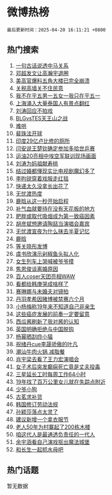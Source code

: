 # 微博热榜

`最后更新时间：2025-04-20 16:11:21 +0800`

## 热门搜索

1. [一句古话说透中马关系](https://m.weibo.cn/search?containerid=100103type%3D1%26t%3D10%26q%3D%23%E4%B8%80%E5%8F%A5%E5%8F%A4%E8%AF%9D%E8%AF%B4%E9%80%8F%E4%B8%AD%E9%A9%AC%E5%85%B3%E7%B3%BB%23&stream_entry_id=51&isnewpage=1&extparam=seat%3D1%26cate%3D10103%26pos%3D0%26filter_type%3Drealtimehot%26stream_entry_id%3D51%26q%3D%2523%25E4%25B8%2580%25E5%258F%25A5%25E5%258F%25A4%25E8%25AF%259D%25E8%25AF%25B4%25E9%2580%258F%25E4%25B8%25AD%25E9%25A9%25AC%25E5%2585%25B3%25E7%25B3%25BB%2523%26dgr%3D0%26c_type%3D51%26display_time%3D1745136680%26pre_seqid%3D17451366800800349098532)
1. [邓超发文让高瀚宇退圈](https://m.weibo.cn/search?containerid=100103type%3D1%26t%3D10%26q%3D%23%E9%82%93%E8%B6%85%E5%8F%91%E6%96%87%E8%AE%A9%E9%AB%98%E7%80%9A%E5%AE%87%E9%80%80%E5%9C%88%23&stream_entry_id=31&isnewpage=1&extparam=seat%3D1%26filter_type%3Drealtimehot%26q%3D%2523%25E9%2582%2593%25E8%25B6%2585%25E5%258F%2591%25E6%2596%2587%25E8%25AE%25A9%25E9%25AB%2598%25E7%2580%259A%25E5%25AE%2587%25E9%2580%2580%25E5%259C%2588%2523%26realpos%3D1%26cate%3D5001%26lcate%3D5001%26flag%3D1%26c_type%3D31%26stream_entry_id%3D31%26pos%3D0%26dgr%3D0%26band_rank%3D1%26display_time%3D1745136680%26pre_seqid%3D17451366800800349098532)
1. [美高官爆料五角大楼已完全崩溃](https://m.weibo.cn/search?containerid=100103type%3D1%26t%3D10%26q%3D%23%E7%BE%8E%E9%AB%98%E5%AE%98%E7%88%86%E6%96%99%E4%BA%94%E8%A7%92%E5%A4%A7%E6%A5%BC%E5%B7%B2%E5%AE%8C%E5%85%A8%E5%B4%A9%E6%BA%83%23&stream_entry_id=31&isnewpage=1&extparam=seat%3D1%26filter_type%3Drealtimehot%26q%3D%2523%25E7%25BE%258E%25E9%25AB%2598%25E5%25AE%2598%25E7%2588%2586%25E6%2596%2599%25E4%25BA%2594%25E8%25A7%2592%25E5%25A4%25A7%25E6%25A5%25BC%25E5%25B7%25B2%25E5%25AE%258C%25E5%2585%25A8%25E5%25B4%25A9%25E6%25BA%2583%2523%26realpos%3D2%26cate%3D5001%26lcate%3D5001%26flag%3D1%26c_type%3D31%26stream_entry_id%3D31%26pos%3D1%26dgr%3D0%26band_rank%3D2%26display_time%3D1745136680%26pre_seqid%3D17451366800800349098532)
1. [关税高墙关不住民意](https://m.weibo.cn/search?containerid=100103type%3D1%26t%3D10%26q%3D%23%E5%85%B3%E7%A8%8E%E9%AB%98%E5%A2%99%E5%85%B3%E4%B8%8D%E4%BD%8F%E6%B0%91%E6%84%8F%23&stream_entry_id=31&isnewpage=1&extparam=seat%3D1%26filter_type%3Drealtimehot%26q%3D%2523%25E5%2585%25B3%25E7%25A8%258E%25E9%25AB%2598%25E5%25A2%2599%25E5%2585%25B3%25E4%25B8%258D%25E4%25BD%258F%25E6%25B0%2591%25E6%2584%258F%2523%26realpos%3D3%26cate%3D5001%26lcate%3D5001%26flag%3D0%26c_type%3D31%26stream_entry_id%3D31%26pos%3D2%26dgr%3D0%26band_rank%3D3%26display_time%3D1745136680%26pre_seqid%3D17451366800800349098532)
1. [我不在乎五男一五女一我只在乎五一](https://m.weibo.cn/search?containerid=100103type%3D1%26t%3D10%26q%3D%E6%88%91%E4%B8%8D%E5%9C%A8%E4%B9%8E%E4%BA%94%E7%94%B7%E4%B8%80%E4%BA%94%E5%A5%B3%E4%B8%80%E6%88%91%E5%8F%AA%E5%9C%A8%E4%B9%8E%E4%BA%94%E4%B8%80&stream_entry_id=31&isnewpage=1&extparam=seat%3D1%26filter_type%3Drealtimehot%26q%3D%25E6%2588%2591%25E4%25B8%258D%25E5%259C%25A8%25E4%25B9%258E%25E4%25BA%2594%25E7%2594%25B7%25E4%25B8%2580%25E4%25BA%2594%25E5%25A5%25B3%25E4%25B8%2580%25E6%2588%2591%25E5%258F%25AA%25E5%259C%25A8%25E4%25B9%258E%25E4%25BA%2594%25E4%25B8%2580%26realpos%3D4%26cate%3D5001%26lcate%3D5001%26flag%3D2%26c_type%3D31%26stream_entry_id%3D31%26pos%3D3%26dgr%3D0%26band_rank%3D4%26display_time%3D1745136680%26pre_seqid%3D17451366800800349098532)
1. [上海涌入大量泰国人有景点翻红](https://m.weibo.cn/search?containerid=100103type%3D1%26t%3D10%26q%3D%23%E4%B8%8A%E6%B5%B7%E6%B6%8C%E5%85%A5%E5%A4%A7%E9%87%8F%E6%B3%B0%E5%9B%BD%E4%BA%BA%E6%9C%89%E6%99%AF%E7%82%B9%E7%BF%BB%E7%BA%A2%23&stream_entry_id=31&isnewpage=1&extparam=seat%3D1%26filter_type%3Drealtimehot%26q%3D%2523%25E4%25B8%258A%25E6%25B5%25B7%25E6%25B6%258C%25E5%2585%25A5%25E5%25A4%25A7%25E9%2587%258F%25E6%25B3%25B0%25E5%259B%25BD%25E4%25BA%25BA%25E6%259C%2589%25E6%2599%25AF%25E7%2582%25B9%25E7%25BF%25BB%25E7%25BA%25A2%2523%26realpos%3D5%26cate%3D5001%26lcate%3D5001%26flag%3D2%26c_type%3D31%26stream_entry_id%3D31%26pos%3D4%26dgr%3D0%26band_rank%3D5%26display_time%3D1745136680%26pre_seqid%3D17451366800800349098532)
1. [刘涛回应不拍戏](https://m.weibo.cn/search?containerid=100103type%3D1%26t%3D10%26q%3D%23%E5%88%98%E6%B6%9B%E5%9B%9E%E5%BA%94%E4%B8%8D%E6%8B%8D%E6%88%8F%23&stream_entry_id=31&isnewpage=1&extparam=seat%3D1%26filter_type%3Drealtimehot%26q%3D%2523%25E5%2588%2598%25E6%25B6%259B%25E5%259B%259E%25E5%25BA%2594%25E4%25B8%258D%25E6%258B%258D%25E6%2588%258F%2523%26realpos%3D6%26cate%3D5001%26lcate%3D5001%26flag%3D1%26c_type%3D31%26stream_entry_id%3D31%26pos%3D5%26dgr%3D0%26band_rank%3D6%26display_time%3D1745136680%26pre_seqid%3D17451366800800349098532)
1. [BLGvsTES天王山之战](https://m.weibo.cn/search?containerid=100103type%3D1%26t%3D10%26q%3D%23BLGvsTES%E5%A4%A9%E7%8E%8B%E5%B1%B1%E4%B9%8B%E6%88%98%23&stream_entry_id=31&isnewpage=1&extparam=seat%3D1%26filter_type%3Drealtimehot%26q%3D%2523BLGvsTES%25E5%25A4%25A9%25E7%258E%258B%25E5%25B1%25B1%25E4%25B9%258B%25E6%2588%2598%2523%26dgr%3D0%26cate%3D5001%26lcate%3D5001%26adid%3D283532%26is_ad_pos%3D1%26stream_entry_id%3D31%26pos%3D6%26c_type%3D31%26band_rank%3D7%26display_time%3D1745136680%26pre_seqid%3D17451366800800349098532)
1. [难哄](https://m.weibo.cn/search?containerid=100103type%3D1%26t%3D10%26q%3D%E9%9A%BE%E5%93%84&stream_entry_id=31&isnewpage=1&extparam=seat%3D1%26filter_type%3Drealtimehot%26q%3D%25E9%259A%25BE%25E5%2593%2584%26realpos%3D7%26cate%3D5001%26lcate%3D5001%26flag%3D1%26c_type%3D31%26stream_entry_id%3D31%26pos%3D7%26dgr%3D0%26band_rank%3D7%26display_time%3D1745136680%26pre_seqid%3D17451366800800349098532)
1. [裴珠泫开球](https://m.weibo.cn/search?containerid=100103type%3D1%26t%3D10%26q%3D%23%E8%A3%B4%E7%8F%A0%E6%B3%AB%E5%BC%80%E7%90%83%23&stream_entry_id=31&isnewpage=1&extparam=seat%3D1%26filter_type%3Drealtimehot%26q%3D%2523%25E8%25A3%25B4%25E7%258F%25A0%25E6%25B3%25AB%25E5%25BC%2580%25E7%2590%2583%2523%26realpos%3D8%26cate%3D5001%26lcate%3D5001%26flag%3D0%26c_type%3D31%26stream_entry_id%3D31%26pos%3D8%26dgr%3D0%26band_rank%3D8%26display_time%3D1745136680%26pre_seqid%3D17451366800800349098532)
1. [印度29亿卢比修的厕所](https://m.weibo.cn/search?containerid=100103type%3D1%26t%3D10%26q%3D%E5%8D%B0%E5%BA%A629%E4%BA%BF%E5%8D%A2%E6%AF%94%E4%BF%AE%E7%9A%84%E5%8E%95%E6%89%80&stream_entry_id=31&isnewpage=1&extparam=seat%3D1%26filter_type%3Drealtimehot%26q%3D%25E5%258D%25B0%25E5%25BA%25A629%25E4%25BA%25BF%25E5%258D%25A2%25E6%25AF%2594%25E4%25BF%25AE%25E7%259A%2584%25E5%258E%2595%25E6%2589%2580%26realpos%3D9%26cate%3D5001%26lcate%3D5001%26flag%3D0%26c_type%3D31%26stream_entry_id%3D31%26pos%3D9%26dgr%3D0%26band_rank%3D9%26display_time%3D1745136680%26pre_seqid%3D17451366800800349098532)
1. [闫安说王楚钦确定参加多哈世乒赛](https://m.weibo.cn/search?containerid=100103type%3D1%26t%3D10%26q%3D%23%E9%97%AB%E5%AE%89%E8%AF%B4%E7%8E%8B%E6%A5%9A%E9%92%A6%E7%A1%AE%E5%AE%9A%E5%8F%82%E5%8A%A0%E5%A4%9A%E5%93%88%E4%B8%96%E4%B9%92%E8%B5%9B%23&stream_entry_id=31&isnewpage=1&extparam=seat%3D1%26filter_type%3Drealtimehot%26q%3D%2523%25E9%2597%25AB%25E5%25AE%2589%25E8%25AF%25B4%25E7%258E%258B%25E6%25A5%259A%25E9%2592%25A6%25E7%25A1%25AE%25E5%25AE%259A%25E5%258F%2582%25E5%258A%25A0%25E5%25A4%259A%25E5%2593%2588%25E4%25B8%2596%25E4%25B9%2592%25E8%25B5%259B%2523%26realpos%3D10%26cate%3D5001%26lcate%3D5001%26flag%3D1%26c_type%3D31%26stream_entry_id%3D31%26pos%3D10%26dgr%3D0%26band_rank%3D10%26display_time%3D1745136680%26pre_seqid%3D17451366800800349098532)
1. [运油20亮相中埃空军联训现场画面](https://m.weibo.cn/search?containerid=100103type%3D1%26t%3D10%26q%3D%23%E8%BF%90%E6%B2%B920%E4%BA%AE%E7%9B%B8%E4%B8%AD%E5%9F%83%E7%A9%BA%E5%86%9B%E8%81%94%E8%AE%AD%E7%8E%B0%E5%9C%BA%E7%94%BB%E9%9D%A2%23&stream_entry_id=31&isnewpage=1&extparam=seat%3D1%26filter_type%3Drealtimehot%26q%3D%2523%25E8%25BF%2590%25E6%25B2%25B920%25E4%25BA%25AE%25E7%259B%25B8%25E4%25B8%25AD%25E5%259F%2583%25E7%25A9%25BA%25E5%2586%259B%25E8%2581%2594%25E8%25AE%25AD%25E7%258E%25B0%25E5%259C%25BA%25E7%2594%25BB%25E9%259D%25A2%2523%26realpos%3D11%26cate%3D5001%26lcate%3D5001%26flag%3D1%26c_type%3D31%26stream_entry_id%3D31%26pos%3D11%26dgr%3D0%26band_rank%3D11%26display_time%3D1745136680%26pre_seqid%3D17451366800800349098532)
1. [刘涛为妈祖献寿桃](https://m.weibo.cn/search?containerid=100103type%3D1%26t%3D10%26q%3D%23%E5%88%98%E6%B6%9B%E4%B8%BA%E5%A6%88%E7%A5%96%E7%8C%AE%E5%AF%BF%E6%A1%83%23&stream_entry_id=31&isnewpage=1&extparam=seat%3D1%26filter_type%3Drealtimehot%26q%3D%2523%25E5%2588%2598%25E6%25B6%259B%25E4%25B8%25BA%25E5%25A6%2588%25E7%25A5%2596%25E7%258C%25AE%25E5%25AF%25BF%25E6%25A1%2583%2523%26realpos%3D12%26cate%3D5001%26lcate%3D5001%26flag%3D0%26c_type%3D31%26stream_entry_id%3D31%26pos%3D12%26dgr%3D0%26band_rank%3D12%26display_time%3D1745136680%26pre_seqid%3D17451366800800349098532)
1. [结过婚都懂现实比电视剧魔幻多了](https://m.weibo.cn/search?containerid=100103type%3D1%26t%3D10%26q%3D%E7%BB%93%E8%BF%87%E5%A9%9A%E9%83%BD%E6%87%82%E7%8E%B0%E5%AE%9E%E6%AF%94%E7%94%B5%E8%A7%86%E5%89%A7%E9%AD%94%E5%B9%BB%E5%A4%9A%E4%BA%86&stream_entry_id=31&isnewpage=1&extparam=seat%3D1%26filter_type%3Drealtimehot%26q%3D%25E7%25BB%2593%25E8%25BF%2587%25E5%25A9%259A%25E9%2583%25BD%25E6%2587%2582%25E7%258E%25B0%25E5%25AE%259E%25E6%25AF%2594%25E7%2594%25B5%25E8%25A7%2586%25E5%2589%25A7%25E9%25AD%2594%25E5%25B9%25BB%25E5%25A4%259A%25E4%25BA%2586%26realpos%3D13%26cate%3D5001%26lcate%3D5001%26flag%3D1%26c_type%3D31%26stream_entry_id%3D31%26pos%3D13%26dgr%3D0%26band_rank%3D13%26display_time%3D1745136680%26pre_seqid%3D17451366800800349098532)
1. [李昀锐穿着戏服走红毯](https://m.weibo.cn/search?containerid=100103type%3D1%26t%3D10%26q%3D%23%E6%9D%8E%E6%98%80%E9%94%90%E7%A9%BF%E7%9D%80%E6%88%8F%E6%9C%8D%E8%B5%B0%E7%BA%A2%E6%AF%AF%23&stream_entry_id=31&isnewpage=1&extparam=seat%3D1%26filter_type%3Drealtimehot%26q%3D%2523%25E6%259D%258E%25E6%2598%2580%25E9%2594%2590%25E7%25A9%25BF%25E7%259D%2580%25E6%2588%258F%25E6%259C%258D%25E8%25B5%25B0%25E7%25BA%25A2%25E6%25AF%25AF%2523%26realpos%3D14%26cate%3D5001%26lcate%3D5001%26flag%3D0%26c_type%3D31%26stream_entry_id%3D31%26pos%3D14%26dgr%3D0%26band_rank%3D14%26display_time%3D1745136680%26pre_seqid%3D17451366800800349098532)
1. [快递太久没拿长出花了](https://m.weibo.cn/search?containerid=100103type%3D1%26t%3D10%26q%3D%E5%BF%AB%E9%80%92%E5%A4%AA%E4%B9%85%E6%B2%A1%E6%8B%BF%E9%95%BF%E5%87%BA%E8%8A%B1%E4%BA%86&stream_entry_id=31&isnewpage=1&extparam=seat%3D1%26filter_type%3Drealtimehot%26q%3D%25E5%25BF%25AB%25E9%2580%2592%25E5%25A4%25AA%25E4%25B9%2585%25E6%25B2%25A1%25E6%258B%25BF%25E9%2595%25BF%25E5%2587%25BA%25E8%258A%25B1%25E4%25BA%2586%26realpos%3D15%26cate%3D5001%26lcate%3D5001%26flag%3D1%26c_type%3D31%26stream_entry_id%3D31%26pos%3D15%26dgr%3D0%26band_rank%3D15%26display_time%3D1745136680%26pre_seqid%3D17451366800800349098532)
1. [无忧渡热度](https://m.weibo.cn/search?containerid=100103type%3D1%26t%3D10%26q%3D%E6%97%A0%E5%BF%A7%E6%B8%A1%E7%83%AD%E5%BA%A6&stream_entry_id=31&isnewpage=1&extparam=seat%3D1%26filter_type%3Drealtimehot%26q%3D%25E6%2597%25A0%25E5%25BF%25A7%25E6%25B8%25A1%25E7%2583%25AD%25E5%25BA%25A6%26realpos%3D16%26cate%3D5001%26lcate%3D5001%26flag%3D0%26c_type%3D31%26stream_entry_id%3D31%26pos%3D16%26dgr%3D0%26band_rank%3D16%26display_time%3D1745136680%26pre_seqid%3D17451366800800349098532)
1. [鹿晗从这一秒开始启程](https://m.weibo.cn/search?containerid=100103type%3D1%26t%3D10%26q%3D%23%E9%B9%BF%E6%99%97%E4%BB%8E%E8%BF%99%E4%B8%80%E7%A7%92%E5%BC%80%E5%A7%8B%E5%90%AF%E7%A8%8B%23&stream_entry_id=31&isnewpage=1&extparam=seat%3D1%26filter_type%3Drealtimehot%26q%3D%2523%25E9%25B9%25BF%25E6%2599%2597%25E4%25BB%258E%25E8%25BF%2599%25E4%25B8%2580%25E7%25A7%2592%25E5%25BC%2580%25E5%25A7%258B%25E5%2590%25AF%25E7%25A8%258B%2523%26realpos%3D17%26cate%3D5001%26lcate%3D5001%26flag%3D1%26c_type%3D31%26stream_entry_id%3D31%26pos%3D17%26dgr%3D0%26band_rank%3D17%26display_time%3D1745136680%26pre_seqid%3D17451366800800349098532)
1. [补气血就要待在没有天花板的地方](https://m.weibo.cn/search?containerid=100103type%3D1%26t%3D10%26q%3D%23%E8%A1%A5%E6%B0%94%E8%A1%80%E5%B0%B1%E8%A6%81%E5%BE%85%E5%9C%A8%E6%B2%A1%E6%9C%89%E5%A4%A9%E8%8A%B1%E6%9D%BF%E7%9A%84%E5%9C%B0%E6%96%B9%23&stream_entry_id=31&isnewpage=1&extparam=seat%3D1%26filter_type%3Drealtimehot%26q%3D%2523%25E8%25A1%25A5%25E6%25B0%2594%25E8%25A1%2580%25E5%25B0%25B1%25E8%25A6%2581%25E5%25BE%2585%25E5%259C%25A8%25E6%25B2%25A1%25E6%259C%2589%25E5%25A4%25A9%25E8%258A%25B1%25E6%259D%25BF%25E7%259A%2584%25E5%259C%25B0%25E6%2596%25B9%2523%26realpos%3D18%26cate%3D5001%26lcate%3D5001%26flag%3D1%26c_type%3D31%26stream_entry_id%3D31%26pos%3D18%26dgr%3D0%26band_rank%3D18%26display_time%3D1745136680%26pre_seqid%3D17451366800800349098532)
1. [肥胖或取代吸烟成为第一致癌因素](https://m.weibo.cn/search?containerid=100103type%3D1%26t%3D10%26q%3D%23%E8%82%A5%E8%83%96%E6%88%96%E5%8F%96%E4%BB%A3%E5%90%B8%E7%83%9F%E6%88%90%E4%B8%BA%E7%AC%AC%E4%B8%80%E8%87%B4%E7%99%8C%E5%9B%A0%E7%B4%A0%23&stream_entry_id=31&isnewpage=1&extparam=seat%3D1%26filter_type%3Drealtimehot%26q%3D%2523%25E8%2582%25A5%25E8%2583%2596%25E6%2588%2596%25E5%258F%2596%25E4%25BB%25A3%25E5%2590%25B8%25E7%2583%259F%25E6%2588%2590%25E4%25B8%25BA%25E7%25AC%25AC%25E4%25B8%2580%25E8%2587%25B4%25E7%2599%258C%25E5%259B%25A0%25E7%25B4%25A0%2523%26realpos%3D19%26cate%3D5001%26lcate%3D5001%26flag%3D0%26c_type%3D31%26stream_entry_id%3D31%26pos%3D19%26dgr%3D0%26band_rank%3D19%26display_time%3D1745136680%26pre_seqid%3D17451366800800349098532)
1. [胡彦斌想邀请陶喆当演唱会嘉宾](https://m.weibo.cn/search?containerid=100103type%3D1%26t%3D10%26q%3D%E8%83%A1%E5%BD%A6%E6%96%8C%E6%83%B3%E9%82%80%E8%AF%B7%E9%99%B6%E5%96%86%E5%BD%93%E6%BC%94%E5%94%B1%E4%BC%9A%E5%98%89%E5%AE%BE&stream_entry_id=31&isnewpage=1&extparam=seat%3D1%26filter_type%3Drealtimehot%26q%3D%25E8%2583%25A1%25E5%25BD%25A6%25E6%2596%258C%25E6%2583%25B3%25E9%2582%2580%25E8%25AF%25B7%25E9%2599%25B6%25E5%2596%2586%25E5%25BD%2593%25E6%25BC%2594%25E5%2594%25B1%25E4%25BC%259A%25E5%2598%2589%25E5%25AE%25BE%26realpos%3D20%26cate%3D5001%26lcate%3D5001%26flag%3D1%26c_type%3D31%26stream_entry_id%3D31%26pos%3D20%26dgr%3D0%26band_rank%3D20%26display_time%3D1745136680%26pre_seqid%3D17451366800800349098532)
1. [无忧渡宣夜为什么抹去半夏记忆](https://m.weibo.cn/search?containerid=100103type%3D1%26t%3D10%26q%3D%E6%97%A0%E5%BF%A7%E6%B8%A1%E5%AE%A3%E5%A4%9C%E4%B8%BA%E4%BB%80%E4%B9%88%E6%8A%B9%E5%8E%BB%E5%8D%8A%E5%A4%8F%E8%AE%B0%E5%BF%86&stream_entry_id=31&isnewpage=1&extparam=seat%3D1%26is_ai_ask%3D1%26filter_type%3Drealtimehot%26flag%3D1%26dgr%3D0%26cate%3D5001%26lcate%3D5001%26c_type%3D31%26q%3D%25E6%2597%25A0%25E5%25BF%25A7%25E6%25B8%25A1%25E5%25AE%25A3%25E5%25A4%259C%25E4%25B8%25BA%25E4%25BB%2580%25E4%25B9%2588%25E6%258A%25B9%25E5%258E%25BB%25E5%258D%258A%25E5%25A4%258F%25E8%25AE%25B0%25E5%25BF%2586%26stream_entry_id%3D31%26pos%3D21%26realpos%3D21%26band_rank%3D21%26display_time%3D1745136680%26pre_seqid%3D17451366800800349098532)
1. [鹿晗](https://m.weibo.cn/search?containerid=100103type%3D1%26t%3D10%26q%3D%E9%B9%BF%E6%99%97&stream_entry_id=31&isnewpage=1&extparam=seat%3D1%26filter_type%3Drealtimehot%26q%3D%25E9%25B9%25BF%25E6%2599%2597%26realpos%3D22%26cate%3D5001%26lcate%3D5001%26flag%3D0%26c_type%3D31%26stream_entry_id%3D31%26pos%3D22%26dgr%3D0%26band_rank%3D22%26display_time%3D1745136680%26pre_seqid%3D17451366800800349098532)
1. [等关晓彤发博](https://m.weibo.cn/search?containerid=100103type%3D1%26t%3D10%26q%3D%23%E7%AD%89%E5%85%B3%E6%99%93%E5%BD%A4%E5%8F%91%E5%8D%9A%23&stream_entry_id=31&isnewpage=1&extparam=seat%3D1%26filter_type%3Drealtimehot%26q%3D%2523%25E7%25AD%2589%25E5%2585%25B3%25E6%2599%2593%25E5%25BD%25A4%25E5%258F%2591%25E5%258D%259A%2523%26realpos%3D23%26cate%3D5001%26lcate%3D5001%26flag%3D1%26c_type%3D31%26stream_entry_id%3D31%26pos%3D23%26dgr%3D0%26band_rank%3D23%26display_time%3D1745136680%26pre_seqid%3D17451366800800349098532)
1. [虞书欣演示剁椒鱼头拟人化](https://m.weibo.cn/search?containerid=100103type%3D1%26t%3D10%26q%3D%E8%99%9E%E4%B9%A6%E6%AC%A3%E6%BC%94%E7%A4%BA%E5%89%81%E6%A4%92%E9%B1%BC%E5%A4%B4%E6%8B%9F%E4%BA%BA%E5%8C%96&stream_entry_id=31&isnewpage=1&extparam=seat%3D1%26filter_type%3Drealtimehot%26q%3D%25E8%2599%259E%25E4%25B9%25A6%25E6%25AC%25A3%25E6%25BC%2594%25E7%25A4%25BA%25E5%2589%2581%25E6%25A4%2592%25E9%25B1%25BC%25E5%25A4%25B4%25E6%258B%259F%25E4%25BA%25BA%25E5%258C%2596%26realpos%3D24%26cate%3D5001%26lcate%3D5001%26flag%3D1%26c_type%3D31%26stream_entry_id%3D31%26pos%3D24%26dgr%3D0%26band_rank%3D24%26display_time%3D1745136680%26pre_seqid%3D17451366800800349098532)
1. [女生列车上哭喊被爷爷摸](https://m.weibo.cn/search?containerid=100103type%3D1%26t%3D10%26q%3D%23%E5%A5%B3%E7%94%9F%E5%88%97%E8%BD%A6%E4%B8%8A%E5%93%AD%E5%96%8A%E8%A2%AB%E7%88%B7%E7%88%B7%E6%91%B8%23&stream_entry_id=31&isnewpage=1&extparam=seat%3D1%26filter_type%3Drealtimehot%26q%3D%2523%25E5%25A5%25B3%25E7%2594%259F%25E5%2588%2597%25E8%25BD%25A6%25E4%25B8%258A%25E5%2593%25AD%25E5%2596%258A%25E8%25A2%25AB%25E7%2588%25B7%25E7%2588%25B7%25E6%2591%25B8%2523%26realpos%3D25%26cate%3D5001%26lcate%3D5001%26flag%3D0%26c_type%3D31%26stream_entry_id%3D31%26pos%3D25%26dgr%3D0%26band_rank%3D25%26display_time%3D1745136680%26pre_seqid%3D17451366800800349098532)
1. [焦恩俊谈离婚原因](https://m.weibo.cn/search?containerid=100103type%3D1%26t%3D10%26q%3D%23%E7%84%A6%E6%81%A9%E4%BF%8A%E8%B0%88%E7%A6%BB%E5%A9%9A%E5%8E%9F%E5%9B%A0%23&stream_entry_id=31&isnewpage=1&extparam=seat%3D1%26filter_type%3Drealtimehot%26q%3D%2523%25E7%2584%25A6%25E6%2581%25A9%25E4%25BF%258A%25E8%25B0%2588%25E7%25A6%25BB%25E5%25A9%259A%25E5%258E%259F%25E5%259B%25A0%2523%26realpos%3D26%26cate%3D5001%26lcate%3D5001%26flag%3D0%26c_type%3D31%26stream_entry_id%3D31%26pos%3D26%26dgr%3D0%26band_rank%3D26%26display_time%3D1745136680%26pre_seqid%3D17451366800800349098532)
1. [百人coser天团亮相WAW](https://m.weibo.cn/search?containerid=100103type%3D1%26t%3D10%26q%3D%E7%99%BE%E4%BA%BAcoser%E5%A4%A9%E5%9B%A2%E4%BA%AE%E7%9B%B8WAW&stream_entry_id=31&isnewpage=1&extparam=seat%3D1%26filter_type%3Drealtimehot%26q%3D%25E7%2599%25BE%25E4%25BA%25BAcoser%25E5%25A4%25A9%25E5%259B%25A2%25E4%25BA%25AE%25E7%259B%25B8WAW%26realpos%3D27%26cate%3D5001%26lcate%3D5001%26flag%3D1%26c_type%3D31%26stream_entry_id%3D31%26pos%3D27%26dgr%3D0%26band_rank%3D27%26display_time%3D1745136680%26pre_seqid%3D17451366800800349098532)
1. [看都给韩庚哭成啥样了](https://m.weibo.cn/search?containerid=100103type%3D1%26t%3D10%26q%3D%E7%9C%8B%E9%83%BD%E7%BB%99%E9%9F%A9%E5%BA%9A%E5%93%AD%E6%88%90%E5%95%A5%E6%A0%B7%E4%BA%86&stream_entry_id=31&isnewpage=1&extparam=seat%3D1%26filter_type%3Drealtimehot%26q%3D%25E7%259C%258B%25E9%2583%25BD%25E7%25BB%2599%25E9%259F%25A9%25E5%25BA%259A%25E5%2593%25AD%25E6%2588%2590%25E5%2595%25A5%25E6%25A0%25B7%25E4%25BA%2586%26realpos%3D28%26cate%3D5001%26lcate%3D5001%26flag%3D1%26c_type%3D31%26stream_entry_id%3D31%26pos%3D28%26dgr%3D0%26band_rank%3D28%26display_time%3D1745136680%26pre_seqid%3D17451366800800349098532)
1. [赛琳娜与未婚夫对镜拍](https://m.weibo.cn/search?containerid=100103type%3D1%26t%3D10%26q%3D%23%E8%B5%9B%E7%90%B3%E5%A8%9C%E4%B8%8E%E6%9C%AA%E5%A9%9A%E5%A4%AB%E5%AF%B9%E9%95%9C%E6%8B%8D%23&stream_entry_id=31&isnewpage=1&extparam=seat%3D1%26filter_type%3Drealtimehot%26q%3D%2523%25E8%25B5%259B%25E7%2590%25B3%25E5%25A8%259C%25E4%25B8%258E%25E6%259C%25AA%25E5%25A9%259A%25E5%25A4%25AB%25E5%25AF%25B9%25E9%2595%259C%25E6%258B%258D%2523%26realpos%3D29%26cate%3D5001%26lcate%3D5001%26flag%3D1%26c_type%3D31%26stream_entry_id%3D31%26pos%3D29%26dgr%3D0%26band_rank%3D29%26display_time%3D1745136680%26pre_seqid%3D17451366800800349098532)
1. [丹羽孝希因赌博被禁赛六个月](https://m.weibo.cn/search?containerid=100103type%3D1%26t%3D10%26q%3D%23%E4%B8%B9%E7%BE%BD%E5%AD%9D%E5%B8%8C%E5%9B%A0%E8%B5%8C%E5%8D%9A%E8%A2%AB%E7%A6%81%E8%B5%9B%E5%85%AD%E4%B8%AA%E6%9C%88%23&stream_entry_id=31&isnewpage=1&extparam=seat%3D1%26filter_type%3Drealtimehot%26q%3D%2523%25E4%25B8%25B9%25E7%25BE%25BD%25E5%25AD%259D%25E5%25B8%258C%25E5%259B%25A0%25E8%25B5%258C%25E5%258D%259A%25E8%25A2%25AB%25E7%25A6%2581%25E8%25B5%259B%25E5%2585%25AD%25E4%25B8%25AA%25E6%259C%2588%2523%26realpos%3D30%26cate%3D5001%26lcate%3D5001%26flag%3D1%26c_type%3D31%26stream_entry_id%3D31%26pos%3D30%26dgr%3D0%26band_rank%3D30%26display_time%3D1745136680%26pre_seqid%3D17451366800800349098532)
1. [小杨梅称19年来不知道自己非亲生](https://m.weibo.cn/search?containerid=100103type%3D1%26t%3D10%26q%3D%23%E5%B0%8F%E6%9D%A8%E6%A2%85%E7%A7%B019%E5%B9%B4%E6%9D%A5%E4%B8%8D%E7%9F%A5%E9%81%93%E8%87%AA%E5%B7%B1%E9%9D%9E%E4%BA%B2%E7%94%9F%23&stream_entry_id=31&isnewpage=1&extparam=seat%3D1%26filter_type%3Drealtimehot%26q%3D%2523%25E5%25B0%258F%25E6%259D%25A8%25E6%25A2%2585%25E7%25A7%25B019%25E5%25B9%25B4%25E6%259D%25A5%25E4%25B8%258D%25E7%259F%25A5%25E9%2581%2593%25E8%2587%25AA%25E5%25B7%25B1%25E9%259D%259E%25E4%25BA%25B2%25E7%2594%259F%2523%26realpos%3D31%26cate%3D5001%26lcate%3D5001%26flag%3D1%26c_type%3D31%26stream_entry_id%3D31%26pos%3D31%26dgr%3D0%26band_rank%3D31%26display_time%3D1745136680%26pre_seqid%3D17451366800800349098532)
1. [这些癌症发展的前奏一定要留意](https://m.weibo.cn/search?containerid=100103type%3D1%26t%3D10%26q%3D%23%E8%BF%99%E4%BA%9B%E7%99%8C%E7%97%87%E5%8F%91%E5%B1%95%E7%9A%84%E5%89%8D%E5%A5%8F%E4%B8%80%E5%AE%9A%E8%A6%81%E7%95%99%E6%84%8F%23&stream_entry_id=31&isnewpage=1&extparam=seat%3D1%26filter_type%3Drealtimehot%26q%3D%2523%25E8%25BF%2599%25E4%25BA%259B%25E7%2599%258C%25E7%2597%2587%25E5%258F%2591%25E5%25B1%2595%25E7%259A%2584%25E5%2589%258D%25E5%25A5%258F%25E4%25B8%2580%25E5%25AE%259A%25E8%25A6%2581%25E7%2595%2599%25E6%2584%258F%2523%26realpos%3D32%26cate%3D5001%26lcate%3D5001%26flag%3D1%26c_type%3D31%26stream_entry_id%3D31%26pos%3D32%26dgr%3D0%26band_rank%3D32%26display_time%3D1745136680%26pre_seqid%3D17451366800800349098532)
1. [西瓜酱刷新了我对酱的认知](https://m.weibo.cn/search?containerid=100103type%3D1%26t%3D10%26q%3D%23%E8%A5%BF%E7%93%9C%E9%85%B1%E5%88%B7%E6%96%B0%E4%BA%86%E6%88%91%E5%AF%B9%E9%85%B1%E7%9A%84%E8%AE%A4%E7%9F%A5%23&stream_entry_id=31&isnewpage=1&extparam=seat%3D1%26filter_type%3Drealtimehot%26q%3D%2523%25E8%25A5%25BF%25E7%2593%259C%25E9%2585%25B1%25E5%2588%25B7%25E6%2596%25B0%25E4%25BA%2586%25E6%2588%2591%25E5%25AF%25B9%25E9%2585%25B1%25E7%259A%2584%25E8%25AE%25A4%25E7%259F%25A5%2523%26realpos%3D33%26cate%3D5001%26lcate%3D5001%26flag%3D0%26c_type%3D31%26stream_entry_id%3D31%26pos%3D33%26dgr%3D0%26band_rank%3D33%26display_time%3D1745136680%26pre_seqid%3D17451366800800349098532)
1. [英国明确拒绝与中国脱钩](https://m.weibo.cn/search?containerid=100103type%3D1%26t%3D10%26q%3D%23%E8%8B%B1%E5%9B%BD%E6%98%8E%E7%A1%AE%E6%8B%92%E7%BB%9D%E4%B8%8E%E4%B8%AD%E5%9B%BD%E8%84%B1%E9%92%A9%23&stream_entry_id=31&isnewpage=1&extparam=seat%3D1%26filter_type%3Drealtimehot%26q%3D%2523%25E8%258B%25B1%25E5%259B%25BD%25E6%2598%258E%25E7%25A1%25AE%25E6%258B%2592%25E7%25BB%259D%25E4%25B8%258E%25E4%25B8%25AD%25E5%259B%25BD%25E8%2584%25B1%25E9%2592%25A9%2523%26realpos%3D34%26cate%3D5001%26lcate%3D5001%26flag%3D0%26c_type%3D31%26stream_entry_id%3D31%26pos%3D34%26dgr%3D0%26band_rank%3D34%26display_time%3D1745136680%26pre_seqid%3D17451366800800349098532)
1. [杨幂晒刮痧小猫](https://m.weibo.cn/search?containerid=100103type%3D1%26t%3D10%26q%3D%23%E6%9D%A8%E5%B9%82%E6%99%92%E5%88%AE%E7%97%A7%E5%B0%8F%E7%8C%AB%23&stream_entry_id=31&isnewpage=1&extparam=seat%3D1%26filter_type%3Drealtimehot%26q%3D%2523%25E6%259D%25A8%25E5%25B9%2582%25E6%2599%2592%25E5%2588%25AE%25E7%2597%25A7%25E5%25B0%258F%25E7%258C%25AB%2523%26realpos%3D35%26cate%3D5001%26lcate%3D5001%26flag%3D0%26c_type%3D31%26stream_entry_id%3D31%26pos%3D35%26dgr%3D0%26band_rank%3D35%26display_time%3D1745136680%26pre_seqid%3D17451366800800349098532)
1. [祝绪丹cue李晟骄傲的叶凡](https://m.weibo.cn/search?containerid=100103type%3D1%26t%3D10%26q%3D%E7%A5%9D%E7%BB%AA%E4%B8%B9cue%E6%9D%8E%E6%99%9F%E9%AA%84%E5%82%B2%E7%9A%84%E5%8F%B6%E5%87%A1&stream_entry_id=31&isnewpage=1&extparam=seat%3D1%26filter_type%3Drealtimehot%26q%3D%25E7%25A5%259D%25E7%25BB%25AA%25E4%25B8%25B9cue%25E6%259D%258E%25E6%2599%259F%25E9%25AA%2584%25E5%2582%25B2%25E7%259A%2584%25E5%258F%25B6%25E5%2587%25A1%26realpos%3D36%26cate%3D5001%26lcate%3D5001%26flag%3D1%26c_type%3D31%26stream_entry_id%3D31%26pos%3D36%26dgr%3D0%26band_rank%3D36%26display_time%3D1745136680%26pre_seqid%3D17451366800800349098532)
1. [潮汕牛肉火锅 减脂餐](https://m.weibo.cn/search?containerid=100103type%3D1%26t%3D10%26q%3D%E6%BD%AE%E6%B1%95%E7%89%9B%E8%82%89%E7%81%AB%E9%94%85+%E5%87%8F%E8%84%82%E9%A4%90&stream_entry_id=31&isnewpage=1&extparam=seat%3D1%26filter_type%3Drealtimehot%26q%3D%25E6%25BD%25AE%25E6%25B1%2595%25E7%2589%259B%25E8%2582%2589%25E7%2581%25AB%25E9%2594%2585%2520%25E5%2587%258F%25E8%2584%2582%25E9%25A4%2590%26realpos%3D37%26cate%3D5001%26lcate%3D5001%26flag%3D0%26c_type%3D31%26stream_entry_id%3D31%26pos%3D37%26dgr%3D0%26band_rank%3D37%26display_time%3D1745136680%26pre_seqid%3D17451366800800349098532)
1. [肖宇梁去看了王力宏演唱会](https://m.weibo.cn/search?containerid=100103type%3D1%26t%3D10%26q%3D%E8%82%96%E5%AE%87%E6%A2%81%E5%8E%BB%E7%9C%8B%E4%BA%86%E7%8E%8B%E5%8A%9B%E5%AE%8F%E6%BC%94%E5%94%B1%E4%BC%9A&stream_entry_id=31&isnewpage=1&extparam=seat%3D1%26filter_type%3Drealtimehot%26q%3D%25E8%2582%2596%25E5%25AE%2587%25E6%25A2%2581%25E5%258E%25BB%25E7%259C%258B%25E4%25BA%2586%25E7%258E%258B%25E5%258A%259B%25E5%25AE%258F%25E6%25BC%2594%25E5%2594%25B1%25E4%25BC%259A%26realpos%3D38%26cate%3D5001%26lcate%3D5001%26flag%3D1%26c_type%3D31%26stream_entry_id%3D31%26pos%3D38%26dgr%3D0%26band_rank%3D38%26display_time%3D1745136680%26pre_seqid%3D17451366800800349098532)
1. [女子术后突发癫痫死亡竟是丈夫投毒](https://m.weibo.cn/search?containerid=100103type%3D1%26t%3D10%26q%3D%23%E5%A5%B3%E5%AD%90%E6%9C%AF%E5%90%8E%E7%AA%81%E5%8F%91%E7%99%AB%E7%97%AB%E6%AD%BB%E4%BA%A1%E7%AB%9F%E6%98%AF%E4%B8%88%E5%A4%AB%E6%8A%95%E6%AF%92%23&stream_entry_id=31&isnewpage=1&extparam=seat%3D1%26filter_type%3Drealtimehot%26q%3D%2523%25E5%25A5%25B3%25E5%25AD%2590%25E6%259C%25AF%25E5%2590%258E%25E7%25AA%2581%25E5%258F%2591%25E7%2599%25AB%25E7%2597%25AB%25E6%25AD%25BB%25E4%25BA%25A1%25E7%25AB%259F%25E6%2598%25AF%25E4%25B8%2588%25E5%25A4%25AB%25E6%258A%2595%25E6%25AF%2592%2523%26realpos%3D39%26cate%3D5001%26lcate%3D5001%26flag%3D0%26c_type%3D31%26stream_entry_id%3D31%26pos%3D39%26dgr%3D0%26band_rank%3D39%26display_time%3D1745136680%26pre_seqid%3D17451366800800349098532)
1. [三星延长工时每周工作64小时](https://m.weibo.cn/search?containerid=100103type%3D1%26t%3D10%26q%3D%23%E4%B8%89%E6%98%9F%E5%BB%B6%E9%95%BF%E5%B7%A5%E6%97%B6%E6%AF%8F%E5%91%A8%E5%B7%A5%E4%BD%9C64%E5%B0%8F%E6%97%B6%23&stream_entry_id=31&isnewpage=1&extparam=seat%3D1%26filter_type%3Drealtimehot%26q%3D%2523%25E4%25B8%2589%25E6%2598%259F%25E5%25BB%25B6%25E9%2595%25BF%25E5%25B7%25A5%25E6%2597%25B6%25E6%25AF%258F%25E5%2591%25A8%25E5%25B7%25A5%25E4%25BD%259C64%25E5%25B0%258F%25E6%2597%25B6%2523%26realpos%3D40%26cate%3D5001%26lcate%3D5001%26flag%3D0%26c_type%3D31%26stream_entry_id%3D31%26pos%3D40%26dgr%3D0%26band_rank%3D40%26display_time%3D1745136680%26pre_seqid%3D17451366800800349098532)
1. [19年找了百万公里女儿就在失踪点附近](https://m.weibo.cn/search?containerid=100103type%3D1%26t%3D10%26q%3D%2319%E5%B9%B4%E6%89%BE%E4%BA%86%E7%99%BE%E4%B8%87%E5%85%AC%E9%87%8C%E5%A5%B3%E5%84%BF%E5%B0%B1%E5%9C%A8%E5%A4%B1%E8%B8%AA%E7%82%B9%E9%99%84%E8%BF%91%23&stream_entry_id=31&isnewpage=1&extparam=seat%3D1%26filter_type%3Drealtimehot%26q%3D%252319%25E5%25B9%25B4%25E6%2589%25BE%25E4%25BA%2586%25E7%2599%25BE%25E4%25B8%2587%25E5%2585%25AC%25E9%2587%258C%25E5%25A5%25B3%25E5%2584%25BF%25E5%25B0%25B1%25E5%259C%25A8%25E5%25A4%25B1%25E8%25B8%25AA%25E7%2582%25B9%25E9%2599%2584%25E8%25BF%2591%2523%26realpos%3D41%26cate%3D5001%26lcate%3D5001%26flag%3D0%26c_type%3D31%26stream_entry_id%3D31%26pos%3D41%26dgr%3D0%26band_rank%3D41%26display_time%3D1745136680%26pre_seqid%3D17451366800800349098532)
1. [少爷小狗](https://m.weibo.cn/search?containerid=100103type%3D1%26t%3D10%26q%3D%E5%B0%91%E7%88%B7%E5%B0%8F%E7%8B%97&stream_entry_id=31&isnewpage=1&extparam=seat%3D1%26filter_type%3Drealtimehot%26q%3D%25E5%25B0%2591%25E7%2588%25B7%25E5%25B0%258F%25E7%258B%2597%26realpos%3D42%26cate%3D5001%26lcate%3D5001%26flag%3D1%26c_type%3D31%26stream_entry_id%3D31%26pos%3D42%26dgr%3D0%26band_rank%3D42%26display_time%3D1745136680%26pre_seqid%3D17451366800800349098532)
1. [古茗求补货](https://m.weibo.cn/search?containerid=100103type%3D1%26t%3D10%26q%3D%E5%8F%A4%E8%8C%97%E6%B1%82%E8%A1%A5%E8%B4%A7&stream_entry_id=31&isnewpage=1&extparam=seat%3D1%26filter_type%3Drealtimehot%26q%3D%25E5%258F%25A4%25E8%258C%2597%25E6%25B1%2582%25E8%25A1%25A5%25E8%25B4%25A7%26realpos%3D43%26cate%3D5001%26lcate%3D5001%26flag%3D0%26c_type%3D31%26stream_entry_id%3D31%26pos%3D43%26dgr%3D0%26band_rank%3D43%26display_time%3D1745136680%26pre_seqid%3D17451366800800349098532)
1. [韩国修订劳动法规](https://m.weibo.cn/search?containerid=100103type%3D1%26t%3D10%26q%3D%23%E9%9F%A9%E5%9B%BD%E4%BF%AE%E8%AE%A2%E5%8A%B3%E5%8A%A8%E6%B3%95%E8%A7%84%23&stream_entry_id=31&isnewpage=1&extparam=seat%3D1%26filter_type%3Drealtimehot%26q%3D%2523%25E9%259F%25A9%25E5%259B%25BD%25E4%25BF%25AE%25E8%25AE%25A2%25E5%258A%25B3%25E5%258A%25A8%25E6%25B3%2595%25E8%25A7%2584%2523%26realpos%3D44%26cate%3D5001%26lcate%3D5001%26flag%3D0%26c_type%3D31%26stream_entry_id%3D31%26pos%3D44%26dgr%3D0%26band_rank%3D44%26display_time%3D1745136680%26pre_seqid%3D17451366800800349098532)
1. [孙颖莎落点太灵了](https://m.weibo.cn/search?containerid=100103type%3D1%26t%3D10%26q%3D%E5%AD%99%E9%A2%96%E8%8E%8E%E8%90%BD%E7%82%B9%E5%A4%AA%E7%81%B5%E4%BA%86&stream_entry_id=31&isnewpage=1&extparam=seat%3D1%26filter_type%3Drealtimehot%26q%3D%25E5%25AD%2599%25E9%25A2%2596%25E8%258E%258E%25E8%2590%25BD%25E7%2582%25B9%25E5%25A4%25AA%25E7%2581%25B5%25E4%25BA%2586%26realpos%3D45%26cate%3D5001%26lcate%3D5001%26flag%3D1%26c_type%3D31%26stream_entry_id%3D31%26pos%3D45%26dgr%3D0%26band_rank%3D45%26display_time%3D1745136680%26pre_seqid%3D17451366800800349098532)
1. [建议新增一个拿衣服节](https://m.weibo.cn/search?containerid=100103type%3D1%26t%3D10%26q%3D%E5%BB%BA%E8%AE%AE%E6%96%B0%E5%A2%9E%E4%B8%80%E4%B8%AA%E6%8B%BF%E8%A1%A3%E6%9C%8D%E8%8A%82&stream_entry_id=31&isnewpage=1&extparam=seat%3D1%26filter_type%3Drealtimehot%26q%3D%25E5%25BB%25BA%25E8%25AE%25AE%25E6%2596%25B0%25E5%25A2%259E%25E4%25B8%2580%25E4%25B8%25AA%25E6%258B%25BF%25E8%25A1%25A3%25E6%259C%258D%25E8%258A%2582%26realpos%3D46%26cate%3D5001%26lcate%3D5001%26flag%3D1%26c_type%3D31%26stream_entry_id%3D31%26pos%3D46%26dgr%3D0%26band_rank%3D46%26display_time%3D1745136680%26pre_seqid%3D17451366800800349098532)
1. [老人50年为村寨起了200栋木楼](https://m.weibo.cn/search?containerid=100103type%3D1%26t%3D10%26q%3D%23%E8%80%81%E4%BA%BA50%E5%B9%B4%E4%B8%BA%E6%9D%91%E5%AF%A8%E8%B5%B7%E4%BA%86200%E6%A0%8B%E6%9C%A8%E6%A5%BC%23&stream_entry_id=31&isnewpage=1&extparam=seat%3D1%26filter_type%3Drealtimehot%26q%3D%2523%25E8%2580%2581%25E4%25BA%25BA50%25E5%25B9%25B4%25E4%25B8%25BA%25E6%259D%2591%25E5%25AF%25A8%25E8%25B5%25B7%25E4%25BA%2586200%25E6%25A0%258B%25E6%259C%25A8%25E6%25A5%25BC%2523%26realpos%3D47%26cate%3D5001%26lcate%3D5001%26flag%3D1%26c_type%3D31%26stream_entry_id%3D31%26pos%3D47%26dgr%3D0%26band_rank%3D47%26display_time%3D1745136680%26pre_seqid%3D17451366800800349098532)
1. [咱这代人是最通透负责任的一代人](https://m.weibo.cn/search?containerid=100103type%3D1%26t%3D10%26q%3D%E5%92%B1%E8%BF%99%E4%BB%A3%E4%BA%BA%E6%98%AF%E6%9C%80%E9%80%9A%E9%80%8F%E8%B4%9F%E8%B4%A3%E4%BB%BB%E7%9A%84%E4%B8%80%E4%BB%A3%E4%BA%BA&stream_entry_id=31&isnewpage=1&extparam=seat%3D1%26filter_type%3Drealtimehot%26q%3D%25E5%2592%25B1%25E8%25BF%2599%25E4%25BB%25A3%25E4%25BA%25BA%25E6%2598%25AF%25E6%259C%2580%25E9%2580%259A%25E9%2580%258F%25E8%25B4%259F%25E8%25B4%25A3%25E4%25BB%25BB%25E7%259A%2584%25E4%25B8%2580%25E4%25BB%25A3%25E4%25BA%25BA%26realpos%3D48%26cate%3D5001%26lcate%3D5001%26flag%3D1%26c_type%3D31%26stream_entry_id%3D31%26pos%3D48%26dgr%3D0%26band_rank%3D48%26display_time%3D1745136680%26pre_seqid%3D17451366800800349098532)
1. [余宇涵看自己演戏抠出魔法城堡](https://m.weibo.cn/search?containerid=100103type%3D1%26t%3D10%26q%3D%E4%BD%99%E5%AE%87%E6%B6%B5%E7%9C%8B%E8%87%AA%E5%B7%B1%E6%BC%94%E6%88%8F%E6%8A%A0%E5%87%BA%E9%AD%94%E6%B3%95%E5%9F%8E%E5%A0%A1&stream_entry_id=31&isnewpage=1&extparam=seat%3D1%26filter_type%3Drealtimehot%26q%3D%25E4%25BD%2599%25E5%25AE%2587%25E6%25B6%25B5%25E7%259C%258B%25E8%2587%25AA%25E5%25B7%25B1%25E6%25BC%2594%25E6%2588%258F%25E6%258A%25A0%25E5%2587%25BA%25E9%25AD%2594%25E6%25B3%2595%25E5%259F%258E%25E5%25A0%25A1%26realpos%3D49%26cate%3D5001%26lcate%3D5001%26flag%3D1%26c_type%3D31%26stream_entry_id%3D31%26pos%3D49%26dgr%3D0%26band_rank%3D49%26display_time%3D1745136680%26pre_seqid%3D17451366800800349098532)
1. [和长生一起抓水母吧](https://m.weibo.cn/search?containerid=100103type%3D1%26t%3D10%26q%3D%23%E5%92%8C%E9%95%BF%E7%94%9F%E4%B8%80%E8%B5%B7%E6%8A%93%E6%B0%B4%E6%AF%8D%E5%90%A7%23&stream_entry_id=31&isnewpage=1&extparam=seat%3D1%26filter_type%3Drealtimehot%26q%3D%2523%25E5%2592%258C%25E9%2595%25BF%25E7%2594%259F%25E4%25B8%2580%25E8%25B5%25B7%25E6%258A%2593%25E6%25B0%25B4%25E6%25AF%258D%25E5%2590%25A7%2523%26realpos%3D50%26cate%3D5001%26lcate%3D5001%26flag%3D1%26c_type%3D31%26stream_entry_id%3D31%26pos%3D50%26dgr%3D0%26band_rank%3D50%26display_time%3D1745136680%26pre_seqid%3D17451366800800349098532)

## 热门话题

暂无数据
